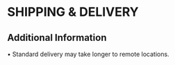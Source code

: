 # SHIPPING & DELIVERY

## Additional Information
• Standard delivery may take longer to remote locations.
